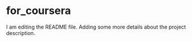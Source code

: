 # for_coursera
I am editing the README file. Adding some more details about the project description.
